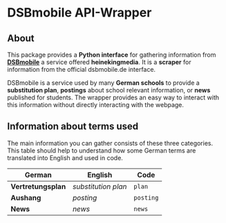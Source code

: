 # DSBmobile API-Wrapper
## About
This package provides a **Python interface** for gathering information from 
[**DSBmobile**](https://www.dsbmobile.de/Login.aspx) a service offered **heinekingmedia**. It is a **scraper** for 
information from the official dsbmobile.de interface.

DSBmobile is a service used by many **German schools** to provide a **substitution plan**, **postings** about 
school relevant information, or **news** published for students. The wrapper provides an easy way to interact with 
this information without directly interacting with the webpage.

## Information about terms used
The main information you can gather consists of these three categories. This table should help to understand how some 
German terms are translated into English and used in code.

| **German**          | **English**           | **Code**    |
|---------------------|-----------------------|-------------|
| **Vertretungsplan** | _substitution plan_   | `plan`      |
| **Aushang**         | _posting_             | `posting`   |
| **News**            | _news_                | `news`      |

